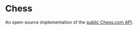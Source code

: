 # Chess
An open-source implementation of the [public Chess.com API](https://www.chess.com/clubs/forum/chess-com-developer-community). 
